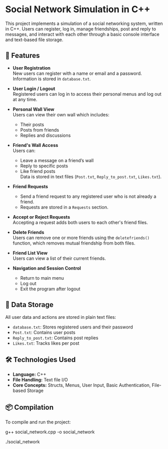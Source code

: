 # Social Network Simulation in C++

This project implements a simulation of a social networking system, written in C++. Users can register, log in, manage friendships, post and reply to messages, and interact with each other through a basic console interface and text-based file storage.

## 🚀 Features

- **User Registration**  
  New users can register with a name or email and a password. Information is stored in `database.txt`.

- **User Login / Logout**  
  Registered users can log in to access their personal menus and log out at any time.

- **Personal Wall View**  
  Users can view their own wall which includes:
  - Their posts
  - Posts from friends
  - Replies and discussions

- **Friend's Wall Access**  
  Users can:
  - Leave a message on a friend’s wall
  - Reply to specific posts
  - Like friend posts  
  Data is stored in text files (`Post.txt`, `Reply_to_post.txt`, `Likes.txt`).

- **Friend Requests**
  - Send a friend request to any registered user who is not already a friend.
  - Requests are stored in a `Requests` section.

- **Accept or Reject Requests**  
  Accepting a request adds both users to each other's friend files.

- **Delete Friends**  
  Users can remove one or more friends using the `deletefriends()` function, which removes mutual friendship from both files.

- **Friend List View**  
  Users can view a list of their current friends.

- **Navigation and Session Control**  
  - Return to main menu
  - Log out
  - Exit the program after logout

## 💾 Data Storage

All user data and actions are stored in plain text files:
- `database.txt`: Stores registered users and their password
- `Post.txt`: Contains user posts
- `Reply_to_post.txt`: Contains post replies
- `Likes.txt`: Tracks likes per post

## 🛠️ Technologies Used

- **Language:** C++
- **File Handling:** Text file I/O
- **Core Concepts:** Structs, Menus, User Input, Basic Authentication, File-based Storage

## 📦 Compilation

To compile and run the project:

g++ social_network.cpp -o social_network

./social_network
